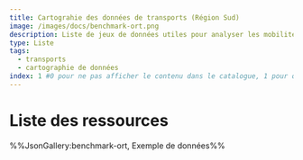 ```yaml
---
title: Cartograhie des données de transports (Région Sud)
image: /images/docs/benchmark-ort.png
description: Liste de jeux de données utiles pour analyser les mobilités
type: Liste
tags:
  - transports
  - cartographie de données
index: 1 #0 pour ne pas afficher le contenu dans le catalogue, 1 pour qu'il s'affiche dans le catalogue
--- 
```


# Liste des ressources

%%JsonGallery:benchmark-ort, Exemple de données%%
